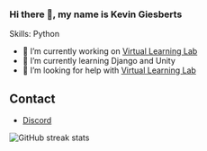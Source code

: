 ### Hi there 👋, my name is Kevin Giesberts

Skills: Python

- 🔭 I’m currently working on [Virtual Learning Lab](https://github.com/KevinGiesberts/Virtual-Learning-Lab)
- 🌱 I’m currently learning Django and Unity
- 🤔 I’m looking for help with [Virtual Learning Lab](https://github.com/KevinGiesberts/Virtual-Learning-Lab)

## Contact
  - [Discord](https://discordapp.com/users/776703468358467594)

![GitHub streak stats](https://github-readme-streak-stats.herokuapp.com/?user=KevinGiesberts)
